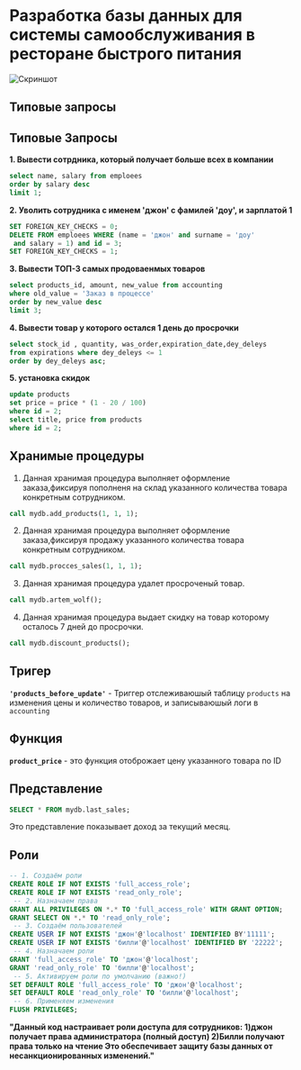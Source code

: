 # Разработка базы данных для системы самообслуживания в ресторане быстрого питания
![Скриншот](https://github.com/user-attachments/assets/8ed22387-f4e5-4e29-a24c-b5b792816ba1)
## Типовые запросы

## Типовые Запросы
**1. Вывести сотрдника, который получает больше всех в компании**
```sql
select name, salary from emploees
order by salary desc
limit 1;
```

**2. Уволить сотрудника с именем 'джон' с фамилей 'доу', и зарплатой 1**
```sql
SET FOREIGN_KEY_CHECKS = 0;
DELETE FROM emploees WHERE (name = 'джон' and surname = 'доу'
 and salary = 1) and id = 3;
SET FOREIGN_KEY_CHECKS = 1;
```

**3. Вывести ТОП-3 самых продоваенмых товаров**
```sql
select products_id, amount, new_value from accounting
where old_value = 'Заказ в процессе'
order by new_value desc
limit 3;
```

**4. Вывести товар у которого остался 1 день до просрочки**
```sql
select stock_id , quantity, was_order,expiration_date,dey_deleys
from expirations where dey_deleys <= 1 
order by dey_deleys asc;
```

**5. установка скидок**
```sql
update products 
set price = price * (1 - 20 / 100)
where id = 2;
select title, price from products 
where id = 2;
```

## Хранимые процедуры
1. Данная хранимая процедура выполняет оформление заказа,фиксируя пополненя на склад указанного количества товара конкретным сотрудником.
``` sql
call mydb.add_products(1, 1, 1);
```
2. Данная хранимая процедура выполняет оформление заказа,фиксируя продажу указанного количества товара конкретным сотрудником.
``` sql
call mydb.procces_sales(1, 1, 1);
```
3. Данная хранимая процедура удалет просроченый товар.
``` sql
call mydb.artem_wolf();
```
4. Данная хранимая процедура выдает скидку на товар которому осталось 7 дней до просрочки.
``` sql
call mydb.discount_products();
```
## Тригер
**`'products_before_update'`** -  Триггер отслеживаюшый таблицу `products` на изменения цены и количество товаров, и записываюшый логи в `accounting`

## Функция
**`product_price`** - это функция отоброжает цену указанного товара по ID

## Представление
``` sql
SELECT * FROM mydb.last_sales;
```
Это представление показывает доход за текущий месяц.

## Роли

``` sql
-- 1. Создаём роли
CREATE ROLE IF NOT EXISTS 'full_access_role';
CREATE ROLE IF NOT EXISTS 'read_only_role';
 -- 2. Назначаем права
GRANT ALL PRIVILEGES ON *.* TO 'full_access_role' WITH GRANT OPTION;
GRANT SELECT ON *.* TO 'read_only_role';
 -- 3. Создаём пользователей
CREATE USER IF NOT EXISTS 'джон'@'localhost' IDENTIFIED BY'11111';
CREATE USER IF NOT EXISTS 'билли'@'localhost' IDENTIFIED BY '22222';
 -- 4. Назначаем роли
GRANT 'full_access_role' TO 'джон'@'localhost';
GRANT 'read_only_role' TO 'билли'@'localhost';
 -- 5. Активируем роли по умолчанию (важно!)
SET DEFAULT ROLE 'full_access_role' TO 'джон'@'localhost';
SET DEFAULT ROLE 'read_only_role' TO 'билли'@'localhost';
 -- 6. Применяем изменения
FLUSH PRIVILEGES;
```
**"Данный код настраивает роли доступа для сотрудников:
1)джон получает права администратора (полный доступ)
2)Билли получают права только на чтение
Это обеспечивает защиту базы данных от несанкционированных изменений."**
